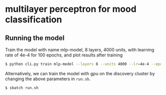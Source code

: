 # multilayer perceptron for mood classification

## Running the model 

Train the model with name mlp-model, 8 layers, 4000 units, with learning rate of 4e-4 for 100 epochs, and plot results after training

```sh
$ python cli.py train mlp-model --layers 8 --units 4000 --lr=4e-4 --epochs=100 --plot-result
```
Alternatively, we can train the model with gpu on the discovery cluster by changing the above parameters in `run.sh`.
```sh
$ sbatch run.sh
```